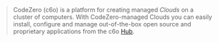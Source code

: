 > CodeZero (c6o) is a platform for creating managed *Clouds* on a cluster of computers. With CodeZero-managed Clouds you can easily install, configure and manage out-of-the-box open source and proprietary applications from the c6o [Hub]().
